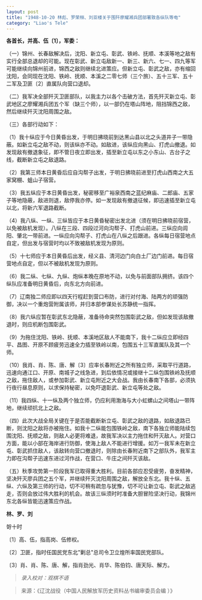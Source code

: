 ```yaml
---
layout: post
title: "1948-10-20 林彪、罗荣桓、刘亚楼关于围歼廖耀湘兵团部署致各纵队等电"
category: "Liao's Tele"
---
```

**各首长，并高、伍〔1〕，军委：**

（一）锦州、长春敌解决后，沈阳、新立屯、彰武、铁岭、抚顺、本溪等地之敌有实行全部总退却的可能。现在彰武、新立屯敌新一、新三、新六、七一、四九等军可能继续向锦州前进，锦西之敌则继续北进策应。但新立屯、彰武之敌，亦有缩回沈阳，会同现在沈阳、铁岭、抚顺、本溪之二零七师（三个旅）、五十三军、五十二军及卫匪〔2〕直属队向营口退却。

（二）我军决全部歼灭卫匪部队，以我主力以各个击破方法，首先歼灭新立屯、彰武地区之廖耀湘兵团五个军（缺三个师），以一部仍在塔山阵地，阻挡锦西之敌，然后继续歼灭沈阳周围之敌。

（三）各部行动如下：

（1）我十纵应于今日黄昏出发，于明日拂晓前到达黑山县以北之头道井子一带隐蔽。如新立屯之敌不动，则该纵亦不动。如敌进，该纵应向黑山、打虎山撤退。如发现敌有撤退象征，即不管日夜立即出发，插至新立屯以东之小东山、古台子之线，截断新立屯之敌退路。

（2）我第三师本日黄昏后应自沟帮子出发，于明日拂晓前进至打虎山西南之大五家窝棚、蛆山子宿营。

（3）我五纵应于本日黄昏出发，秘密移至广裕泉西南之蓝纪麻庙、二郎庙、五家子等地隐蔽，敌进则退，敌停我亦停。如一发现敌有撤退征候，即迅速插至新立屯以北，将新六军退路截断。

（4）我八纵、一纵、三纵皆应于本日黄昏秘密出发北进（须在明日拂晓前宿营，以免被敌机发现）。八纵在三段、四段过河向沟帮子、打虎山前进。三纵应向闾阳、肇北一带前进。一纵应向沟帮子、打虎山在八纵之后跟进。各纵每日宿营地点自定，但出发与宿营时均以不致被敌机发现为原则。

（5）十七师应于本日黄昏后出发，经义县、清河边门向白土厂边门前进。每日宿营地点自定，但以不被敌机发现为原则。

（6）我二纵、七纵、九纵、炮纵本晚在原地不动，以免与前面部队拥挤。该四个纵队应准备明日黄昏后，向东北方向前进。

（7）辽南独二师应即以四天行程赶到营口布防，进行对付海、陆两方的顽强防御，决以一个重炮营附属该师，并归本部参谋处长苏静统一指挥。

（8）我六纵应暂在彰武东北隐蔽，准备待命突然包围彰武之敌，但如发现该敌撤退时，则应机断包围彰武。

（9）为拖住沈阳、铁岭、抚顺、本溪地区敌人不能南下，我十二纵应立即经四平、昌图、开原不顾疲劳迅速全力插至铁岭以南，包围五十三军直属队及其一个师。

（10）我肖、肖、陈、唐、解〔3〕应率长春附近之所有独立师，采取平行道路，迅速向通江口、开原、南城子之线急进，到后依情况或接继十二纵包围铁岭及抚顺之敌，拖住敌人，或参加彰武、新立屯附近之大会战。我由长春南下各部，必须执行夜行昼息原则，以求保持秘密，以免吓退彰武、新立屯等处之敌。

（11）我四纵、十一纵及两个独立师，仍应利用渤海与大小虹螺山之间塔山一带阵地，继续顽抗北上之敌。

（四）此次大战全局关键在于是否能截断新立屯、彰武之敌的退路，如敌退路已断，则沈阳之敌将亦被拖住。如我十二纵能包围铁岭之敌，南下各独立师能陆续包围沈阳、抚顺之敌，则敌人必更将难退，故我军决以主力拖住和歼灭敌人。对营口方面，能以小部在海岸进行防御，使海上敌人不能进行增援。如万一我军未在新立屯、彰武抓住敌人，该敌转向营口撤退时，则除由长春附近南下之部队外，我军主力即在沟帮子迅速东进过河作战，在营口、牛庄之间歼灭该敌。

（五）秋季攻势第一阶段我军已取得重大胜利。目前各部应忍受疲劳，奋发精神，坚决歼灭廖兵团之五个军，并继续歼灭沈阳周围之敌，解放全东北。我十纵、五纵、六纵及第三师的行动，切不可稍有疏忽与犹豫，切不可让新立屯、彰武之敌逃走，否则会放过伟大胜利的机会。故该三纵须时时准备大胆冒险坚决行动，我锦州东北各纵皆能迅速策应作战。

**林、罗、刘**

哿十时

〔1〕高、伍，指高岗、伍修权。

〔2〕卫匪，指时任国民党东北"剿总"总司令卫立煌所率国民党部队。

〔3〕肖、肖、陈、唐、解，指肖劲光、肖华、陈伯钧、唐天际、解方。



> *录入校对：观棋不语*

> 来源：《辽沈战役（中国人民解放军历史资料丛书编审委员会编 ）》
